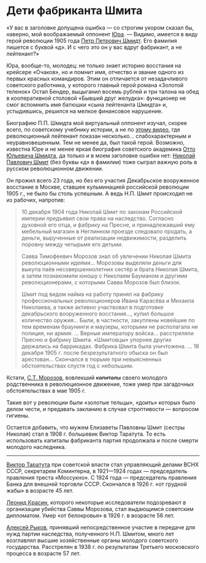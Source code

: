 # Дети фабриканта Шмита

«У вас в заголовке допущена ошибка — со строгим укором сказал бы, наверно, мой воображаемый оппонент [Юра](./yura). — Видимо, имеется в виду герой революции 1905 года [Петр Петрович Шмидт](https://w.wiki/BgsV). Его фамилия пишется с буквой «д». И с чего это он у вас вдруг фабрикант, а не лейтенант?»

Юра, вообще-то, молодец: не только знает историю восстания на крейсере «Очаков», но и помнит имя, отчество и звание одного из первых красных командиров. Этим он отличается от незадачливого советского работника, у которого главный герой романа «Золотой теленок» Остап Бендер, выцыганил  восемь рублей и три талона на обед в кооперативной столовой «Бывший друг желудка»: функционер не смог вспомнить имя батюшки «сына лейтенанта Шмидта» и, устыдившись, решился на мелкое финансовое нарушение. 

Биографию П.П. Шмидта мой виртуальный оппонент изучал, скорее всего, по советскому учебнику истории, а не по [этому видео](https://www.youtube.com/watch?v=dWm_Y2OkN0Q), где революционный лейтенант показан несколько… слабохарактерным и неуравновешенным. Тем не менее да, был такой герой. Возможно, известна Юре и не менее яркая биография советского академика [Отто Юльевича Шмидта](https://w.wiki/4g6L), да только и в моем заголовке ошибки нет: [Николай Павлович Шмит](https://w.wiki/DkDb) (без буквы «д» в фамилии) тоже сыграл важную роль в русском революционном движении.

Он прожил всего 23 года, но без его участия Декабрьское вооруженное восстание в Москве, ставшее кульминацией российской революции 1905 г., не было бы столь успешным. А ведь Н.П. Шмит происходил не из рабочих, напротив:

> 10 декабря 1904 года Николай Шмит по законам Российской империи предъявил свои права на наследство. Согласно духовной его отца, и фабрику на Пресне, и принадлежавший ему мебельный магазин в Неглинном проезде следовало продать, а деньги, вырученные от реализации недвижимости, разделить поровну между четырьмя его детьми.
>
> Савва Тимофеевич Морозов знал об увлечении Николая Шмита революционными идеями… Морозовы выделяли деньги для выкупа паёв несовершеннолетних сестёр и брата Николая Шмита, а затем познакомили юношу с Николаем Бауманом и другими революционерами, с которыми Савва Морозов был близок. 
>
> Шмит под видом найма на работу принял на фабрику профессиональных революционеров Ивана Карасёва и Михаила Николаева, а также активно участвовал в подготовке декабрьского вооруженного восстания…, купил большое количество оружия… Были, в частности, закуплены новейшие по тем временам браунинги и маузеры, которыми не располагала ни полиция, ни армия. 
> …
> Верные императору войска… расстреляли Пресню и фабрику Шмита. «Шмитовцы» упорнее других держались на баррикадах. Фабрика Шмита была уничтожена.
> …
> 18 декабря 1905 г. после безрезультатного обыска он был арестован…  Скончался в тюрьме при невыясненных обстоятельствах спустя год с небольшим.

Кстати, [С.Т. Морозов](https://w.wiki/DkE2), вовлекший <del>капиталы</del> своего молодого родственника в революционное движение, тоже умер при загадочных обстоятельствах в мае 1905 г.

Такие вот у революции были «золотые тельцы», «доить» которых было делом чести, и предавать закланию в случае строптивости — вопросом гигиены.

Остается добавить, что мужем Елизаветы Павловны Шмит (сестры Николая) стал в 1908 г. большевик Виктор Таратута. То есть использовать капиталы фабриканта партия продолжала и после смерти молодого наследника.

***

[Виктор Таратута](https://w.wiki/DkFm) при советской власти стал управляющий делами ВСНХ СССР, секретарем Коминтерна, в 1921—1924 годах — председатель правления треста «Моссукно». С 1924 года — председатель правления Банка для внешней торговли СССР. Скончался в 1926 г. «от грудной жабы» в возрасте 45 лет.

[Леонид Красин](https://w.wiki/DkFg), которого некоторые исследователи подозревают в организации убийства Саввы Морозова, стал выдающимся советским дипломатом. Умер «от белокровья» в 1926 г. в возрасте 56 лет. 

[Алексей Рыков](https://w.wiki/DkFj), принявший непосредственное участие в передаче для нужд партии наследства, полученного Н.П. Шмитом, много лет возглавлял высшие хозяйственные органы молодого советского государства. Расстрелян в 1938 г. по результатам Третьего московского процесса в возрасте 57 лет. 

